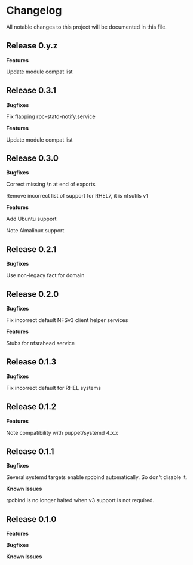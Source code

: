 # Changelog

All notable changes to this project will be documented in this file.

## Release 0.y.z

**Features**

Update module compat list

## Release 0.3.1

**Bugfixes**

Fix flapping rpc-statd-notify.service

**Features**

Update module compat list

## Release 0.3.0

**Bugfixes**

Correct missing \n at end of exports

Remove incorrect list of support for RHEL7, it is nfsutils v1

**Features**

Add Ubuntu support

Note Almalinux support

## Release 0.2.1

**Bugfixes**

Use non-legacy fact for domain

## Release 0.2.0

**Bugfixes**

Fix incorrect default NFSv3 client helper services

**Features**

Stubs for nfsrahead service

## Release 0.1.3

**Bugfixes**

Fix incorrect default for RHEL systems

## Release 0.1.2

**Features**

Note compatibility with puppet/systemd 4.x.x

## Release 0.1.1

**Bugfixes**

Several systemd targets enable rpcbind automatically.  So don't disable it.

**Known Issues**

rpcbind is no longer halted when v3 support is not required.

## Release 0.1.0

**Features**

**Bugfixes**

**Known Issues**
